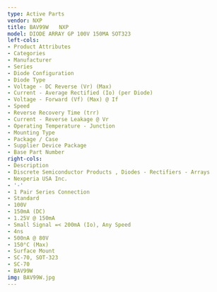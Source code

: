 ```yaml
---
type: Active Parts
vendor: NXP
title: BAV99W　　NXP
model: DIODE ARRAY GP 100V 150MA SOT323
left-cols:
- Product Attributes
- Categories
- Manufacturer
- Series
- Diode Configuration
- Diode Type
- Voltage - DC Reverse (Vr) (Max)
- Current - Average Rectified (Io) (per Diode)
- Voltage - Forward (Vf) (Max) @ If
- Speed
- Reverse Recovery Time (trr)
- Current - Reverse Leakage @ Vr
- Operating Temperature - Junction
- Mounting Type
- Package / Case
- Supplier Device Package
- Base Part Number
right-cols:
- Description
- Discrete Semiconductor Products , Diodes - Rectifiers - Arrays
- Nexperia USA Inc.
- '-'
- 1 Pair Series Connection
- Standard
- 100V
- 150mA (DC)
- 1.25V @ 150mA
- Small Signal =< 200mA (Io), Any Speed
- 4ns
- 500nA @ 80V
- 150°C (Max)
- Surface Mount
- SC-70, SOT-323
- SC-70
- BAV99W
img: BAV99W.jpg
---
```

